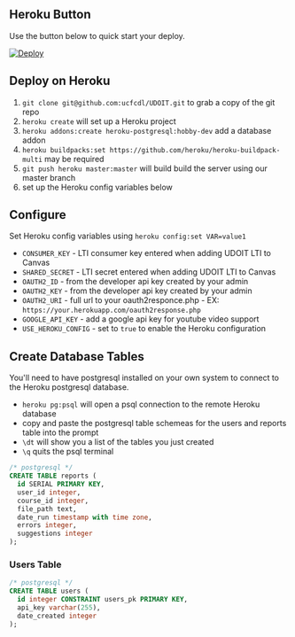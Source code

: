 ## Heroku Button
Use the button below to quick start your deploy.

[![Deploy](https://www.herokucdn.com/deploy/button.svg)](https://heroku.com/deploy)

## Deploy on Heroku
1. `git clone git@github.com:ucfcdl/UDOIT.git` to grab a copy of the git repo
2. `heroku create` will set up a Heroku project
3. `heroku addons:create heroku-postgresql:hobby-dev` add a database addon
4. `heroku buildpacks:set https://github.com/heroku/heroku-buildpack-multi` may be required
5. `git push heroku master:master` will build build the server using our master branch
6. set up the Heroku config variables below

## Configure
Set Heroku config variables using `heroku config:set VAR=value1`

* `CONSUMER_KEY` - LTI consumer key entered when adding UDOIT LTI to Canvas
* `SHARED_SECRET` - LTI secret entered when adding UDOIT LTI to Canvas
* `OAUTH2_ID` - from the developer api key created by your admin
* `OAUTH2_KEY` - from the developer api key created by your admin
* `OAUTH2_URI` - full url to your oauth2responce.php - EX: `https://your.herokuapp.com/oauth2response.php`
* `GOOGLE_API_KEY` - add a google api key for youtube video support
* `USE_HEROKU_CONFIG` - set to `true` to enable the Heroku configuration

## Create Database Tables
You'll need to have postgresql installed on your own system to connect to the Heroku postgresql database.

* `heroku pg:psql` will open a psql connection to the remote Heroku database
* copy and paste the postgresql table schemeas for the users and reports table into the prompt
* `\dt` will show you a list of the tables you just created
* `\q` quits the psql terminal

```sql
/* postgresql */
CREATE TABLE reports (
  id SERIAL PRIMARY KEY,
  user_id integer,
  course_id integer,
  file_path text,
  date_run timestamp with time zone,
  errors integer,
  suggestions integer
);
```

### Users Table

```sql
/* postgresql */
CREATE TABLE users (
  id integer CONSTRAINT users_pk PRIMARY KEY,
  api_key varchar(255),
  date_created integer
);
```
